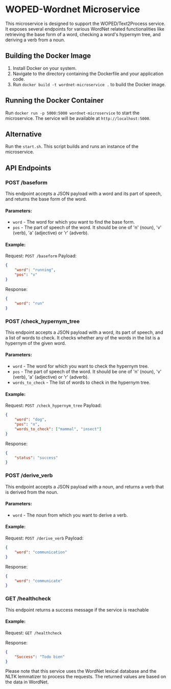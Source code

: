 # WOPED-Wordnet Microservice

This microservice is designed to support the WOPED/Text2Process service. It exposes several endpoints for various WordNet related functionalities like retrieving the base form of a word, checking a word's hypernym tree, and deriving a verb from a noun.

## Building the Docker Image

1. Install Docker on your system.
2. Navigate to the directory containing the Dockerfile and your application code.
3. Run `docker build -t wordnet-microservice .` to build the Docker image.

## Running the Docker Container

Run `docker run -p 5000:5000 wordnet-microservice` to start the microservice. The service will be available at `http://localhost:5000`.

## Alternative

Run the `start.sh`. This script builds and runs an instance of the microservice.

## API Endpoints

### POST /baseform

This endpoint accepts a JSON payload with a word and its part of speech, and returns the base form of the word.

#### Parameters:

- `word` - The word for which you want to find the base form.
- `pos` - The part of speech of the word. It should be one of 'n' (noun), 'v' (verb), 'a' (adjective) or 'r' (adverb).

#### Example:

Request: `POST /baseform`
Payload: 
```json
{
    "word": "running",
    "pos": "v"
}
```
Response:
```json
{
    "word": "run"
}
```

### POST /check_hypernym_tree

This endpoint accepts a JSON payload with a word, its part of speech, and a list of words to check. It checks whether any of the words in the list is a hypernym of the given word.

#### Parameters:

- `word` - The word for which you want to check the hypernym tree.
- `pos` - The part of speech of the word. It should be one of 'n' (noun), 'v' (verb), 'a' (adjective) or 'r' (adverb).
- `words_to_check` - The list of words to check in the hypernym tree.

#### Example:

Request: `POST /check_hypernym_tree`
Payload: 
```json
{
    "word": "dog",
    "pos": "n",
    "words_to_check": ["mammal", "insect"]
}
```

Response:
```json
{
    "status": "success"
}
```

### POST /derive_verb

This endpoint accepts a JSON payload with a noun, and returns a verb that is derived from the noun.

#### Parameters:

- `word` - The noun from which you want to derive a verb.

#### Example:

Request: `POST /derive_verb`
Payload: 
```json
{
    "word": "communication"
}
```

Response:
```json
{
    "word": "communicate"
}
```

### GET /healthcheck

This endpoint returns a success message if the service is reachable

#### Example:

Request: `GET /healthcheck`

Response:
```json
{
    "Success": "Todo bien"
}
```

Please note that this service uses the WordNet lexical database and the NLTK lemmatizer to process the requests. The returned values are based on the data in WordNet.
